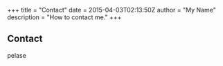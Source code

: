 +++
title = "Contact"
date = 2015-04-03T02:13:50Z
author = "My Name"
description = "How to contact me."
+++

## Contact

pelase 